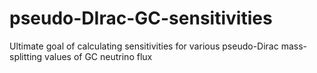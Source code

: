 # pseudo-DIrac-GC-sensitivities
Ultimate goal of calculating sensitivities for various pseudo-Dirac mass-splitting values of GC neutrino flux
